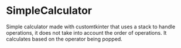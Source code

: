 # SimpleCalculator
Simple calculator made with customtkinter that uses a stack to handle operations, it does not take into account the order of operations. It calculates based on the operator being popped.
